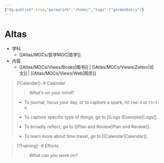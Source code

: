 ```yaml
---
{"dg-publish":true,"permalink":"/home/","tags":["gardenEntry"]}
---
```



# Altas

- 学科
	- [[Atlas/MOCs/哲学MOC\|哲学]]
- 内容
	- [[Atlas/MOCs/Views/Books\|图书]] | [[Atlas/MOCs/Views/Zotero\|论文]] | [[Atlas/MOCs/Views/Web\|网页]]

> [!Calendar]- # Calendar
> > *What's on your mind?* 
> 
> - To journal, focus your day, or to capture a spark, hit `Cmd-d` or `Ctrl-d`.
> - To capture specific type of things, go to [[Logs (Example)\|Logs]].
>   
> - To broadly reflect, go to [[Plan and Review\|Plan and Review]].
> - To learn more about time travel, go to [[Calendar\|Calendar]].

> [!Training]- # Efforts
> > *What can you work on?* 
>
